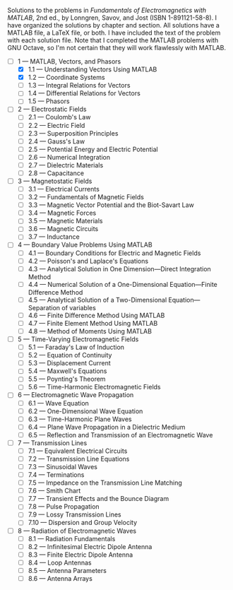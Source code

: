 Solutions to the problems in *Fundamentals of Electromagnetics with MATLAB*, 2nd ed., by Lonngren, Savov, and Jost (ISBN
1-891121-58-8). I have organized the solutions by chapter and section. All solutions have a MATLAB file, a LaTeX file,
or both. I have included the text of the problem with each solution file. Note that I completed the MATLAB problems with
GNU Octave, so I'm not certain that they will work flawlessly with MATLAB.

- [ ] 1 — MATLAB, Vectors, and Phasors
  - [x] 1.1 — Understanding Vectors Using MATLAB
  - [x] 1.2 — Coordinate Systems
  - [ ] 1.3 — Integral Relations for Vectors
  - [ ] 1.4 — Differential Relations for Vectors
  - [ ] 1.5 — Phasors
- [ ] 2 — Electrostatic Fields
  - [ ] 2.1 — Coulomb's Law
  - [ ] 2.2 — Electric Field
  - [ ] 2.3 — Superposition Principles
  - [ ] 2.4 — Gauss's Law
  - [ ] 2.5 — Potential Energy and Electric Potential
  - [ ] 2.6 — Numerical Integration
  - [ ] 2.7 — Dielectric Materials
  - [ ] 2.8 — Capacitance
- [ ] 3 — Magnetostatic Fields
  - [ ] 3.1 — Electrical Currents
  - [ ] 3.2 — Fundamentals of Magnetic Fields
  - [ ] 3.3 — Magnetic Vector Potential and the Biot-Savart Law
  - [ ] 3.4 — Magnetic Forces
  - [ ] 3.5 — Magnetic Materials
  - [ ] 3.6 — Magnetic Circuits
  - [ ] 3.7 — Inductance
- [ ] 4 — Boundary Value Problems Using MATLAB
  - [ ] 4.1 — Boundary Conditions for Electric and Magnetic Fields
  - [ ] 4.2 — Poisson's and Laplace's Equations
  - [ ] 4.3 — Analytical Solution in One Dimension—Direct Integration Method
  - [ ] 4.4 — Numerical Solution of a One-Dimensional Equation—Finite Difference Method
  - [ ] 4.5 — Analytical Solution of a Two-Dimensional Equation—Separation of variables
  - [ ] 4.6 — Finite Difference Method Using MATLAB
  - [ ] 4.7 — Finite Element Method Using MATLAB
  - [ ] 4.8 — Method of Moments Using MATLAB
- [ ] 5 — Time-Varying Electromagnetic Fields
  - [ ] 5.1 — Faraday's Law of Induction
  - [ ] 5.2 — Equation of Continuity
  - [ ] 5.3 — Displacement Current
  - [ ] 5.4 — Maxwell's Equations
  - [ ] 5.5 — Poynting's Theorem
  - [ ] 5.6 — Time-Harmonic Electromagnetic Fields
- [ ] 6 — Electromagnetic Wave Propagation
  - [ ] 6.1 — Wave Equation
  - [ ] 6.2 — One-Dimensional Wave Equation
  - [ ] 6.3 — Time-Harmonic Plane Waves
  - [ ] 6.4 — Plane Wave Propagation in a Dielectric Medium
  - [ ] 6.5 — Reflection and Transmission of an Electromagnetic Wave
- [ ] 7 — Transmission Lines
  - [ ] 7.1 — Equivalent Electrical Circuits
  - [ ] 7.2 — Transmission Line Equations
  - [ ] 7.3 — Sinusoidal Waves
  - [ ] 7.4 — Terminations
  - [ ] 7.5 — Impedance on the Transmission Line Matching
  - [ ] 7.6 — Smith Chart
  - [ ] 7.7 — Transient Effects and the Bounce Diagram
  - [ ] 7.8 — Pulse Propagation
  - [ ] 7.9 — Lossy Transmission Lines
  - [ ] 7.10 — Dispersion and Group Velocity
- [ ] 8 — Radiation of Electromagnetic Waves
  - [ ] 8.1 — Radiation Fundamentals
  - [ ] 8.2 — Infinitesimal Electric Dipole Antenna
  - [ ] 8.3 — Finite Electric Dipole Antenna
  - [ ] 8.4 — Loop Antennas
  - [ ] 8.5 — Antenna Parameters
  - [ ] 8.6 — Antenna Arrays
